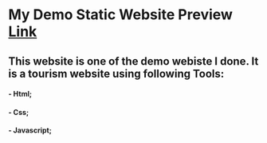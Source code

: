 # My Demo Static Website Preview [Link](https://htmlpreview.github.io/?https://raw.githubusercontent.com/Creatwork/Project-1/main/index.html)
## This website is one of the demo webiste I done. It is a tourism website using following Tools:
#### - Html;
#### - Css;
#### - Javascript;
